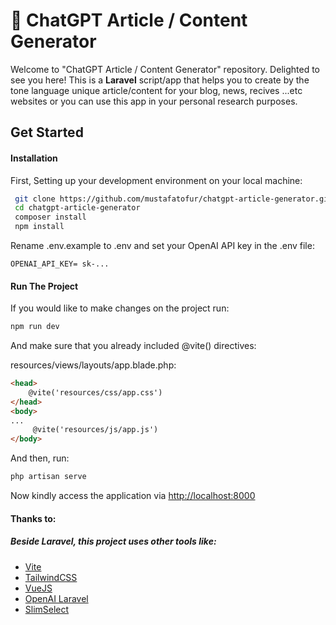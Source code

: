 
#   🧠  ChatGPT Article / Content Generator

Welcome to "ChatGPT Article / Content Generator" repository. Delighted to see you here! 
This is a **Laravel** script/app that helps you to create by the tone language unique article/content for your blog, news, recives ...etc websites or you can use this app in your personal research purposes. 


## Get Started

#### Installation 

First, Setting up your development environment on your local machine:

```bash
 git clone https://github.com/mustafatofur/chatgpt-article-generator.git
 cd chatgpt-article-generator
 composer install
 npm install
```
Rename .env.example to .env and set your OpenAI API key in the .env file:

```
OPENAI_API_KEY= sk-...
```

#### Run The Project

If you would like to make changes on the project run:

```bash
npm run dev  
```

And make sure that you already included @vite() directives:

resources/views/layouts/app.blade.php:

``` html
<head>
 	@vite('resources/css/app.css')
</head>
<body>
...
	 @vite('resources/js/app.js')
</body>
```
And then, run:

```bash
php artisan serve
```

Now kindly access the application via [http://localhost:8000](http://localhost:8000)



#### Thanks to:

##### Beside Laravel, this project uses other tools like:

- [Vite](https://github.com/vitejs/vite)
- [TailwindCSS](https://github.com/tailwindlabs/tailwindcss)
- [VueJS](https://github.com/vuejs)
- [OpenAI Laravel](https://github.com/openai-php/laravel)
- [SlimSelect](https://github.com/brianvoe/slim-select)
